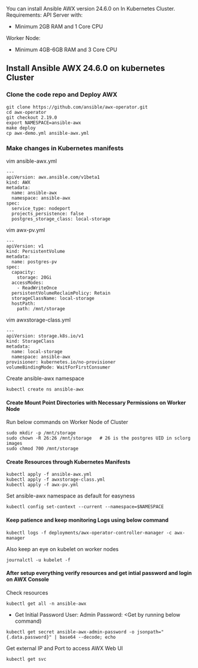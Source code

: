 You can install Ansible AWX version 24.6.0 on In Kubernetes Cluster.
Requirements:
API Server with:
* Minimum 2GB RAM and 1 Core CPU

Worker Node:
* Minimum 4GB-6GB RAM and 3 Core CPU

## Install Ansible AWX 24.6.0 on kubernetes Cluster
### Clone the code repo and Deploy AWX
```
git clone https://github.com/ansible/awx-operator.git 
cd awx-operator 
git checkout 2.19.0
export NAMESPACE=ansible-awx
make deploy
cp awx-demo.yml ansible-awx.yml
```
### Make changes in Kubernetes manifests

vim ansible-awx.yml
```
---
apiVersion: awx.ansible.com/v1beta1
kind: AWX
metadata:
  name: ansible-awx
  namespace: ansible-awx
spec:
  service_type: nodeport
  projects_persistence: false
  postgres_storage_class: local-storage
```

vim awx-pv.yml
```
---
apiVersion: v1
kind: PersistentVolume
metadata:
  name: postgres-pv
spec:
  capacity:
    storage: 20Gi
  accessModes:
    - ReadWriteOnce
  persistentVolumeReclaimPolicy: Retain
  storageClassName: local-storage
  hostPath:
    path: /mnt/storage
```

vim awxstorage-class.yml
```
---
apiVersion: storage.k8s.io/v1
kind: StorageClass
metadata:
  name: local-storage
  namespace: ansible-awx
provisioner: kubernetes.io/no-provisioner
volumeBindingMode: WaitForFirstConsumer
```
Create ansible-awx namespace
```
kubectl create ns ansible-awx
```

#### Create Mount Point Directories with Necessary Permissions on Worker Node
Run below commands on Worker Node of Cluster
```
sudo mkdir -p /mnt/storage
sudo chown -R 26:26 /mnt/storage   # 26 is the postgres UID in sclorg images
sudo chmod 700 /mnt/storage
```

#### Create Resources through Kubernetes Manifests
```
kubectl apply -f ansible-awx.yml
kubectl apply -f awxstorage-class.yml
kubectl apply -f awx-pv.yml
```
Set ansible-awx namespace as default for easyness
```
kubectl config set-context --current --namespace=$NAMESPACE
```

#### Keep patience and keep monitoring Logs using below command 
```
kubectl logs -f deployments/awx-operator-controller-manager -c awx-manager
```

Also keep an eye on kubelet on worker nodes
```
journalctl -u kubelet -f
```

#### After setup everything verify resources and get intial password and login on AWX Console
Check resources
```
kubectl get all -n ansible-awx
```

* Get Initial Password
User: Admin
Password: <Get by running below command)
```
kubectl get secret ansible-awx-admin-password -o jsonpath="{.data.password}" | base64 --decode; echo 
```
Get external IP and Port to access AWX Web UI
```
kubectl get svc
```


  
